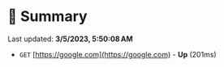 # 📖 Summary
Last updated: **3/5/2023, 5:50:08 AM**

- `GET` [https://google.com](https://google.com) - **Up** (201ms)

